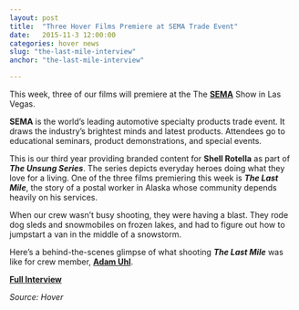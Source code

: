 ```yaml
---
layout: post
title:  "Three Hover Films Premiere at SEMA Trade Event"
date:   2015-11-3 12:00:00
categories: hover news
slug: "the-last-mile-interview"
anchor: "the-last-mile-interview"

---
```


This week, three of our films will premiere at the The **[SEMA](http://www.semashow.com)** Show in Las Vegas.

**SEMA** is the world’s leading automotive specialty products trade event. It draws the industry’s brightest minds and latest products. Attendees go to educational seminars, product demonstrations, and special events.

This is our third year providing branded content for **Shell Rotella** as part of _**The Unsung Series**_. The series depicts everyday heroes doing what they love for a living. One of the three films premiering this week is **_The Last Mile_**, the story of a postal worker in Alaska whose community depends heavily on his services.

When our crew wasn’t busy shooting, they were having a blast. They rode dog sleds and snowmobiles on frozen lakes, and had to figure out how to jumpstart a van in the middle of a snowstorm.

Here’s a behind-the-scenes glimpse of what shooting _**The Last Mile**_ was like for crew member, **[Adam Uhl](http://www.adam-uhl.com/)**.

**[Full Interview](http://hoverfilms.tumblr.com/post/132488666409/sema-show-interview-the-last-mile)**

*Source: Hover*